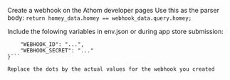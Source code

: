 Create a webhook on the Athom developer pages
Use this as the parser body:
`return homey_data.homey == webhook_data.query.homey;`

Include the folowing variables in env.json or during app store submission:
```{
    "WEBHOOK_ID": "...",
    "WEBHOOK_SECRET": "..."
}```

Replace the dots by the actual values for the webhook you created